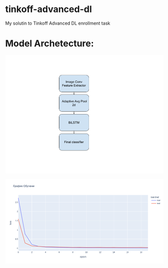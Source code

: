 # tinkoff-advanced-dl
My solutin to Tinkoff Advanced DL enrollment task<br>
# Model Archetecture:
![Model Archetecture](archetecture.png)

![Training](newplot.png)

